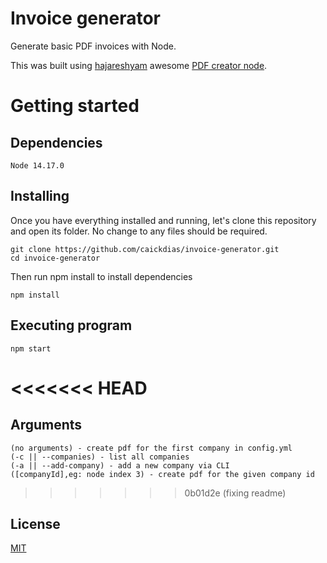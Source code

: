 # Invoice generator

Generate basic PDF invoices with Node.

This was built using [hajareshyam](https://github.com/hajareshyam) awesome [PDF creator node](https://github.com/hajareshyam/pdf-creator-node).

# Getting started

## Dependencies

```
Node 14.17.0
```

## Installing

Once you have everything installed and running, let's clone this repository and open its folder. No change to any files should be required.

```
git clone https://github.com/caickdias/invoice-generator.git
cd invoice-generator
```
Then run npm install to install dependencies

```
npm install
```

## Executing program

```
npm start
```

<<<<<<< HEAD
=======
## Arguments

```
(no arguments) - create pdf for the first company in config.yml
(-c || --companies) - list all companies
(-a || --add-company) - add a new company via CLI
([companyId],eg: node index 3) - create pdf for the given company id
```

>>>>>>> 0b01d2e (fixing readme)
## License

[MIT](https://choosealicense.com/licenses/mit/)
